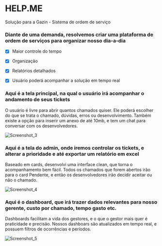 # HELP.ME
Solução para a Gazin - Sistema de ordem de serviço


### Diante de uma demanda, resolvemos criar uma plataforma de ordem de serviços para organizar nosso dia-a-dia  
- [x] Maior controle do tempo 
- [x] Organização
- [x] Relatórios detalhados
- [x] Usuário poderá acompanhar a solução em tempo real  



### Aqui é a tela principal, na qual o usuário irá acompanhar o andamento de seus tickets
O usuário é livre para abrir quantos chamados quiser. Ele poderá escolher do que se trata o chamado, dúvidas, erros ou desenvolvimento.
Também existe a opção para inserir um anexo de até 10mb, e tem um chat para conversar com os desenvolvedores.

![Screenshot_3](https://user-images.githubusercontent.com/54479807/72104251-c7ead680-3309-11ea-98cd-f410f1af0043.png)  



### Aqui é a tela do admin, onde iremos controlar os tickets, e alterar a prioridade e até exportar um relatório em excel
Baseado em cards, desenvolvi uma interface clean, que torna o acompanhamento bem fácil. Todos os chamados que forem abertos irão para o card Pendente, e então os desenvolvedores irão decidir aceitar ou não o chamado.

![Screenshot_4](https://user-images.githubusercontent.com/54479807/72104260-cde0b780-3309-11ea-8104-0fb3c461e6a8.png)  



### Aqui é o dashboard, que irá trazer dados relevantes para nosso gerente, custo por chamado, tempo gasto etc.
Dashboards facilitam a vida dos gestores, e o que o gestor mais quer é praticidade e precisão. Nossos dashboars são atualizados em tempo real, e possuem filtros de ocorrências e períodos.

![Screenshot_5](https://user-images.githubusercontent.com/54479807/72104265-d0dba800-3309-11ea-803b-5d0610558cd2.png)  
